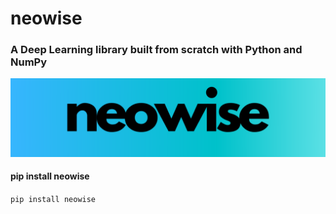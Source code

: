 # neowise

### A Deep Learning library built from scratch with Python and NumPy
![logo](/neowise.png)

#### pip install neowise 
`pip install neowise`
